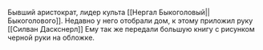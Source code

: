 
Бывший аристократ, лидер культа [[Нергал Быкоголовый||Быкоголового]]. Недавно у него отобрали дом, к этому приложил руку [[Силван Даскснерл]] Ему так же передали большую книгу с рисунком черной руки на обложке. 